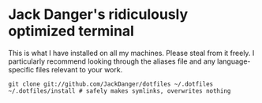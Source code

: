 # Jack Danger's ridiculously optimized terminal

This is what I have installed on all my machines. Please steal from it freely. I particularly recommend looking through the aliases file and any language-specific files relevant to your work.

```
git clone git://github.com/JackDanger/dotfiles ~/.dotfiles
~/.dotfiles/install # safely makes symlinks, overwrites nothing
```



